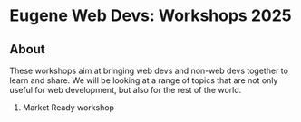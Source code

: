 # Eugene Web Devs: Workshops 2025

## About

These workshops aim at bringing web devs and non-web devs together to learn and share. We will be looking at a range of topics that are not only useful for web development, but also for the rest of the world.

1. Market Ready workshop
